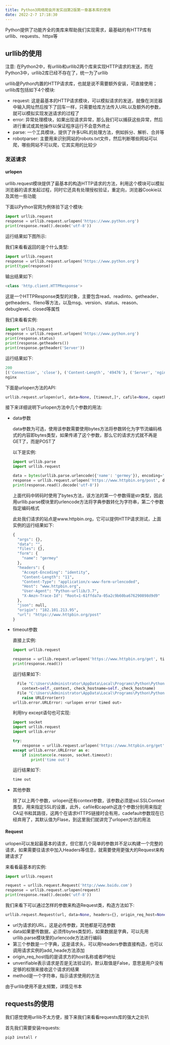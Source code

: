 ```yaml
---
title: Python3网络爬虫开发实战第2版第一章基本库的使用
date: 2022-2-7 17:18:30
---
```


Python提供了功能齐全的类库来帮助我们实现需求，最基础的有HTTP库有urllib、requests、httpx等

## urllib的使用

注意: 在Python2中，有urllib和urllib2两个库来实现HTTP请求的发送，而在Python3中，urllib2库已经不存在了，统一为了urllib

urllib是Python内置的HTTP请求库，也就是说不需要额外安装，可直接使用；urllib库包括如下4个模块:

+ request: 这是最基本的HTTP请求模块，可以模拟请求的发送，就像在浏览器中输入网址然后按下了回车一样，只需要给库方法传入URL以及额外的参数，就可以模拟实现发送请求的过程了
+ error: 异常处理模块，如果出现请求异常，那么我们可以捕获这些异常，然后进行重试或其他操作以保证程序运行不会意外终止
+ parse: 一个工具模块，提供了许多URL的处理方法，例如拆分、解析、合并等
+ robotparser: 主要用来识别网站的robots.txt文件，然后判断哪些网站可以爬，哪些网站不可以爬，它其实用的比较少

### 发送请求

#### urlopen

urllib.request模块提供了最基本的构造HTTP请求的方法，利用这个模块可以模拟浏览器的请求发起过程，同时它还具有处理授权验证，重定向，浏览器Cookie以及其他一些功能

下面以Python官网为例体验下这个模块:

```python
import urllib.request
response = urllib.request.urlopen('https://www.python.org')
print(response.read().decode('utf-8'))
```

运行结果如下图所示:

我们来看看返回的是个什么类型:

```python
import urllib.request
response = urllib.request.urlopen('https://www.python.org')
print(type(response))
```

输出结果如下:

```python
<class 'http.client.HTTPResponse'>
```

这是一个HTTPResponse类型的对象，主要包含read、readinto、getheader、getheaders、fileno等方法，以及msg、version、status、reason、debuglevel、closed等属性

我们来看看实例:

```python
import urllib.request
response = urllib.request.urlopen('https://www.python.org')
print(response.status)
print(response.getheaders())
print(response.getheader('Server'))
```

运行结果如下:

```python
200
[('Connection', 'close'), ('Content-Length', '49476'), ('Server', 'nginx'), ('Content-Type', 'text/html; charset=utf-8'), ('X-Frame-Options', 'DENY'), ('Via', '1.1 vegur, 1.1 varnish, 1.1 varnish'), ('Accept-Ranges', 'bytes'), ('Date', 'Sun, 06 Feb 2022 14:10:46 GMT'), ('Age', '283'), ('X-Served-By', 'cache-iad-kcgs7200085-IAD, cache-nrt18330-NRT'), ('X-Cache', 'HIT, HIT'), ('X-Cache-Hits', '3, 353'), ('X-Timer', 'S1644156646.362936,VS0,VE0'), ('Vary', 'Cookie'), ('Strict-Transport-Security', 'max-age=63072000; includeSubDomains')]
nginx
```

下面是urlopen方法的API:

```python
urllib.request.urlopen(url, data=None, [timeout,]*, cafile=None, capath=None, cadefault=False, context=None)
```

接下来详细说明下urlopen方法中几个参数的用法:

+ data参数

  data参数为可选，使用该参数需要使用bytes方法将参数转化为字节流编码格式的内容即bytes类型，如果传递了这个参数，那么它的请求方式就不再是GET了，而是POST了

  以下是实例:

  ```python
  import urllib.parse
  import urllib.request
  
  data = bytes(urllib.parse.urlencode({'name': 'germey'}), encoding='utf-8')
  response = urllib.request.urlopen('https://www.httpbin.org/post', data=data)
  print(response.read().decode('utf-8'))
  ```

  上面代码中转码时使用了bytes方法，该方法的第一个参数得是str类型，因此用urllib.parse模块里的urlencode方法将字典参数转化为字符串，第二个参数指定编码格式

  此处我们请求的站点是www.httpbin.org，它可以提供HTTP请求测试，上面实例的运行结果如下:

  ```python
  {
    "args": {}, 
    "data": "", 
    "files": {}, 
    "form": {
      "name": "germey"
    }, 
    "headers": {
      "Accept-Encoding": "identity", 
      "Content-Length": "11", 
      "Content-Type": "application/x-www-form-urlencoded", 
      "Host": "www.httpbin.org", 
      "User-Agent": "Python-urllib/3.7", 
      "X-Amzn-Trace-Id": "Root=1-61ffda7a-05a2c9b60ba676290898d9d9"
    }, 
    "json": null, 
    "origin": "182.101.213.95", 
    "url": "https://www.httpbin.org/post"
  }
  ```

+ timeout参数

  直接上实例:

  ```python
  import urllib.request
  
  response = urllib.request.urlopen('https://www.httpbin.org/get', timeout=0.1)
  print(response.read())
  ```

  运行结果如下:

  ```python
    File "C:\Users\Administrator\AppData\Local\Programs\Python\Python37\lib\urllib\request.py", line 1360, in https_open
      context=self._context, check_hostname=self._check_hostname)
    File "C:\Users\Administrator\AppData\Local\Programs\Python\Python37\lib\urllib\request.py", line 1319, in do_open
      raise URLError(err)
  urllib.error.URLError: <urlopen error timed out>
  ```

  利用try except语句也可实现:

  ```python
  import socket
  import urllib.request
  import urllib.error
  
  try:
      response = urllib.request.urlopen('https://www.httpbin.org/get', timeout=0.1)
  except urllib.error.URLError as e:
      if isinstance(e.reason, socket.timeout):
          print('time out')
  ```

  运行结果如下:

  ```python
  time out
  ```

+ 其他参数

  除了以上两个参数，urlopen还有context参数，该参数必须是ssl.SSLContext类型，用来指定SSL的设置，此外，cafile和capath这连个参数分别用来指定CA证书和其路径，这两个在请求HTTPS链接时会有用，cadefault参数现在已经弃用了，其默认值为Flase，到这里我们就讲完了urlopen方法的用法

#### Request

urlopen可以发起最基本的请求，但它那几个简单的参数并不足以构建一个完整的请求，如果需要往请求中加入Headers等信息，就需要使用更强大的Request来构建请求了

来看看最基本的实例:

```python
import urllib.request

request = urllib.request.Request('http://www.baidu.com')
response = urllib.request.urlopen(request)
print(response.read().decode('utf-8'))
```

我们来看下可以通过怎样的参数来构造Request类，构造方法如下:

```python
urllib.request.Request(url, data=None, headers={}, origin_req_host=None, unverifiable=False, method=None)
```

+ url为请求的URL，这是必传参数，其他都是可选参数
+ data如果要传数据，必须传bytes类型的，如果数据是字典，可以先用urllib.parse模块里的urlencode方法进行编码
+ 第三个参数是一个字典，这是请求头，可以用headers参数直接构造，也可以调用请求实例的add_heade方法添加
+ origin_req_host指的是请求方的host名称或者IP地址
+ unverifiable表示请求是否是无法验证的，默认取值是False，意思是用户没有足够的权限来接收这个请求的结果
+ method是一个字符串，指示请求使用的方法

由于urllib使用不是太频繁，详情见书本

## requests的使用

我们感觉使用urllib不太方便，接下来我们来看看requests库的强大之处叭

首先我们需要安装requests:

```python
pip3 install r
```

